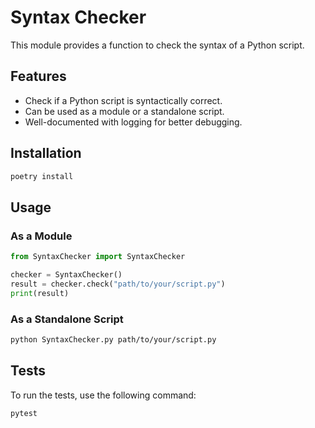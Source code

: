 # Syntax Checker

This module provides a function to check the syntax of a Python script.

## Features

- Check if a Python script is syntactically correct.
- Can be used as a module or a standalone script.
- Well-documented with logging for better debugging.

## Installation

```bash
poetry install
```

## Usage

### As a Module

```python
from SyntaxChecker import SyntaxChecker

checker = SyntaxChecker()
result = checker.check("path/to/your/script.py")
print(result)
```

### As a Standalone Script

```bash
python SyntaxChecker.py path/to/your/script.py
```

## Tests

To run the tests, use the following command:

```bash
pytest
```
